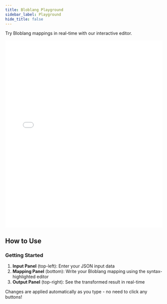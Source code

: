 ```yaml
---
title: Bloblang Playground
sidebar_label: Playground
hide_title: false
---
```


Try Bloblang mappings in real-time with our interactive editor.

<div>
  <iframe 
    src="/bento/wasm/bloblang-playground.html" 
    width="100%" 
    height="600px" 
    frameBorder="0"
    title="Bloblang Interactive Editor">
  </iframe>
</div>

## How to Use

### Getting Started

1. **Input Panel** (top-left): Enter your JSON input data
2. **Mapping Panel** (bottom): Write your Bloblang mapping using the syntax-highlighted editor
3. **Output Panel** (top-right): See the transformed result in real-time

Changes are applied automatically as you type - no need to click any buttons!
